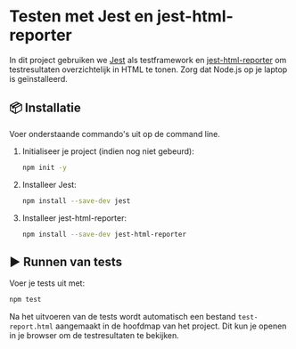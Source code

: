# Testen met Jest en jest-html-reporter

In dit project gebruiken we [Jest](https://jestjs.io/) als testframework en [jest-html-reporter](https://github.com/Hargne/jest-html-reporter) om testresultaten overzichtelijk in HTML te tonen.
Zorg dat Node.js op je laptop is geïnstalleerd.

## 📦 Installatie
Voer onderstaande commando's uit op de command line.

1. Initialiseer je project (indien nog niet gebeurd):

   ```bash
   npm init -y
   ```

2. Installeer Jest:

   ```bash
   npm install --save-dev jest
   ```

3. Installeer jest-html-reporter:

   ```bash
   npm install --save-dev jest-html-reporter
   ```

## ▶️ Runnen van tests

Voer je tests uit met:

```bash
npm test
```

Na het uitvoeren van de tests wordt automatisch een bestand `test-report.html` aangemaakt in de hoofdmap van het project. Dit kun je openen in je browser om de testresultaten te bekijken.

